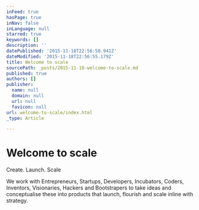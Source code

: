 ```yaml
---
inFeed: true
hasPage: true
inNav: false
inLanguage: null
starred: true
keywords: []
description: ''
datePublished: '2015-11-18T22:56:58.941Z'
dateModified: '2015-11-18T22:56:55.179Z'
title: Welcome to scale
sourcePath: _posts/2015-11-18-welcome-to-scale.md
published: true
authors: []
publisher:
  name: null
  domain: null
  url: null
  favicon: null
url: welcome-to-scale/index.html
_type: Article

---
```

# Welcome to scale

Create. Launch. Scale

We work with Entrepreneurs, Startups,
Developers, Incubators, Coders, Inventors, Visionaries, Hackers and Bootstrapers
to take ideas and conceptualise these into
products that launch, flourish and scale inline with strategy.
